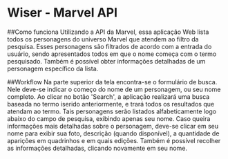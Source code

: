 # Wiser - Marvel API

##Como funciona
Utilizando a API da Marvel, essa aplicação Web lista todos os personagens do universo Marvel que atendem ao filtro da pesquisa.
Esses personagens são filtrados de acordo com a entrada do usuário, sendo apresentados todos em que o nome começa com o termo pesquisado.
Também é possível obter informações detalhadas de um personagem específico da lista.

##Workflow
Na parte superior da tela encontra-se o formulário de busca. Nele deve-se indicar o começo do nome de um personagem, ou seu nome completo.
Ao clicar no botão 'Search', a aplicação realizará uma busca baseada no termo iserido anteriormente, e trará todos os resultados que atendam ao termo.
Tais personagens serão listados alfabeticamente logo abaixo do campo de pesquisa, exibindo apenas seu nome.
Caso queira informações mais detalhadas sobre o personagem, deve-se clicar em seu nome para exibir sua foto, descrição (quando disponível), a quantidade de aparições em quadrinhos e em quais edições.
Também é possível recolher as informações detalhadas, clicando novamente em seu nome.